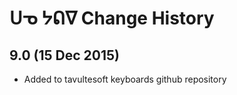 ᑌᓀ ᔭᕠᐁ Change History
============================

9.0 (15 Dec 2015)
-----------------

* Added to tavultesoft keyboards github repository
